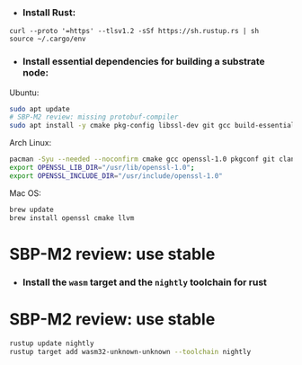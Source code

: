 - ### Install Rust: 

```shell
curl --proto '=https' --tlsv1.2 -sSf https://sh.rustup.rs | sh
source ~/.cargo/env
```
- ### Install essential dependencies for building a substrate node:

Ubuntu: 
```sh
sudo apt update
# SBP-M2 review: missing protobuf-compiler
sudo apt install -y cmake pkg-config libssl-dev git gcc build-essential git clang libclang-dev
```
Arch Linux:
```sh
pacman -Syu --needed --noconfirm cmake gcc openssl-1.0 pkgconf git clang
export OPENSSL_LIB_DIR="/usr/lib/openssl-1.0";
export OPENSSL_INCLUDE_DIR="/usr/include/openssl-1.0"
```
Mac OS:
```sh
brew update
brew install openssl cmake llvm
```

# SBP-M2 review: use stable
- ### Install the `wasm` target and the `nightly` toolchain for rust

# SBP-M2 review: use stable
```sh
rustup update nightly
rustup target add wasm32-unknown-unknown --toolchain nightly
```